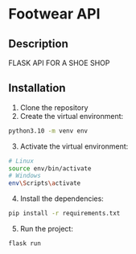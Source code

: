 # Footwear API
## Description
FLASK API FOR A SHOE SHOP
## Installation
1. Clone the repository
2. Create the virtual environment:
```bash
python3.10 -m venv env
```
3. Activate the virtual environment:
```bash
# Linux
source env/bin/activate
# Windows
env\Scripts\activate
```
4. Install the dependencies:
```bash
pip install -r requirements.txt

```
5. Run the project:
```bash
flask run
```
